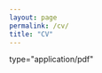 ```yaml
---
layout: page
permalink: /cv/
title: "CV"
---
```


<a href="https://ant-stephenson.github.io/_assets/cv.pdf" class="image fit"></a>
type="application/pdf"
<!-- <embed src="https://ant-stephenson.github.io/_assets/cv.pdf" width="100%" height="850px"/> -->
